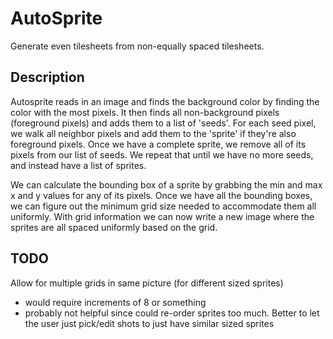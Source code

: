 # AutoSprite

Generate even tilesheets from non-equally spaced tilesheets.

## Description

Autosprite reads in an image and finds the background color by finding the color with the most pixels. It then finds all non-background pixels (foreground pixels) and adds them to a list of 'seeds'. For each seed pixel, we walk all neighbor pixels and add them to the 'sprite' if they're also foreground pixels. Once we have a complete sprite, we remove all of its pixels from our list of seeds. We repeat that until we have no more seeds, and instead have a list of sprites. 

We can calculate the bounding box of a sprite by grabbing the min and max x and y values for any of its pixels. Once we have all the bounding boxes, we can figure out the minimum grid size needed to accommodate them all uniformly. With grid information we can now write a new image where the sprites are all spaced uniformly based on the grid.



## TODO

Allow for multiple grids in same picture (for different sized sprites)
- would require increments of 8 or something
- probably not helpful since could re-order sprites too much. Better to let the user just pick/edit shots to just have similar sized sprites


